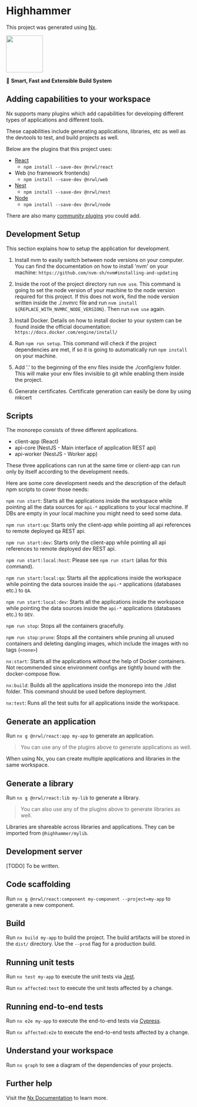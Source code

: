

# Highhammer

This project was generated using [Nx](https://nx.dev).

<p><img src="https://raw.githubusercontent.com/nrwl/nx/master/images/nx-logo.png" width="100"></p>

🔎 **Smart, Fast and Extensible Build System**

## Adding capabilities to your workspace

Nx supports many plugins which add capabilities for developing different types of applications and different tools.

These capabilities include generating applications, libraries, etc as well as the devtools to test, and build projects as well.

Below are the plugins that this project uses:

- [React](https://reactjs.org)
  - `npm install --save-dev @nrwl/react`
- Web (no framework frontends)
  - `npm install --save-dev @nrwl/web`
- [Nest](https://nestjs.com)
  - `npm install --save-dev @nrwl/nest`
- [Node](https://nodejs.org)
  - `npm install --save-dev @nrwl/node`

There are also many [community plugins](https://nx.dev/community) you could add.

## Development Setup

This section explains how to setup the application for development.

1. Install nvm to easily switch between node versions on your computer. You can find the documentation on how to install 'nvm' on your machine: `https://github.com/nvm-sh/nvm#installing-and-updating`

2. Inside the root of the project directory run `nvm use`. This command is going to set the node version of your machine to the node version required for this project. If this does not work, find the node version written inside the ./.nvmrc file and run `nvm install ${REPLACE_WITH_NVMRC_NODE_VERSION}`. Then run `nvm use` again.

3. Install Docker. Details on how to install docker to your system can be found inside the official documentation: `https://docs.docker.com/engine/install/`

4. Run `npm run setup`. This command will check if the project dependencies are met, if so it is going to automatically run `npm install` on your machine.

5. Add '.' to the beginning of the env files inside the ./config/env folder. This will make your env files invisible to git while enabling them inside the project.

6. Generate certificates. Certificate generation can easily be done by using mkcert

## Scripts

The monorepo consists of three different applications.

- client-app (React)
- api-core (NestJS - Main interface of application REST api)
- api-worker (NestJS - Worker app)

These three applications can run at the same time or client-app can run only by itself according to the development needs.

Here are some core development needs and the description of the default npm scripts to cover those needs:

`npm run start`: Starts all the applications inside the workspace while pointing all the data sources for `api-*` applications to your local machine. If DBs are empty in your local machine you might need to seed some data.

`npm run start:qa`: Starts only the client-app while pointing all api references to remote deployed qa REST api.

`npm run start:dev`: Starts only the client-app while pointing all api references to remote deployed dev REST api.

`npm run start:local:host`: Please see `npm run start` (alias for this command).

`npm run start:local:qa`: Starts all the applications inside the workspace while pointing the data sources inside the `api-*` applications (databases etc.) to `QA`.

`npm run start:local:dev`: Starts all the applications inside the workspace while pointing the data sources inside the `api-*` applications (databases etc.) to `DEV`.

`npm run stop`: Stops all the containers gracefully.

`npm run stop:prune`: Stops all the containers while pruning all unused containers and deleting dangling images, which include the images with no tags (`<none>`)

`nx:start`: Starts all the applications without the help of Docker containers. Not recommended since environment configs are tightly bound with the docker-compose flow.

`nx:build`: Builds all the applications inside the monorepo into the ./dist folder. This command should be used before deployment.

`nx:test`: Runs all the test suits for all applications inside the workspace.

## Generate an application

Run `nx g @nrwl/react:app my-app` to generate an application.

> You can use any of the plugins above to generate applications as well.

When using Nx, you can create multiple applications and libraries in the same workspace.

## Generate a library

Run `nx g @nrwl/react:lib my-lib` to generate a library.

> You can also use any of the plugins above to generate libraries as well.

Libraries are shareable across libraries and applications. They can be imported from `@highhammer/mylib`.

## Development server

[TODO] To be written.

## Code scaffolding

Run `nx g @nrwl/react:component my-component --project=my-app` to generate a new component.

## Build

Run `nx build my-app` to build the project. The build artifacts will be stored in the `dist/` directory. Use the `--prod` flag for a production build.

## Running unit tests

Run `nx test my-app` to execute the unit tests via [Jest](https://jestjs.io).

Run `nx affected:test` to execute the unit tests affected by a change.

## Running end-to-end tests

Run `nx e2e my-app` to execute the end-to-end tests via [Cypress](https://www.cypress.io).

Run `nx affected:e2e` to execute the end-to-end tests affected by a change.

## Understand your workspace

Run `nx graph` to see a diagram of the dependencies of your projects.

## Further help

Visit the [Nx Documentation](https://nx.dev) to learn more.
